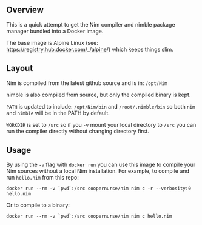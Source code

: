 
## Overview

This is a quick attempt to get the Nim compiler and nimble package manager
bundled into a Docker image.

The base image is Alpine Linux (see: https://registry.hub.docker.com/_/alpine/)
which keeps things slim.

## Layout

Nim is compiled from the latest github source and is in: `/opt/Nim`

nimble is also compiled from source, but only the compiled binary is kept.

`PATH` is updated to include: `/opt/Nim/bin` and `/root/.nimble/bin` so both
`nim` and `nimble` will be in the PATH by default.

`WORKDIR` is set to `/src` so if you `-v` mount your local directory to `/src` you can run the
compiler directly without changing directory first.

## Usage

By using the `-v` flag with `docker run` you can use this image to compile your Nim sources without
a local Nim installation.  For example, to compile and run `hello.nim` from this repo:

    docker run --rm -v `pwd`:/src coopernurse/nim nim c -r --verbosity:0 hello.nim

Or to compile to a binary:

    docker run --rm -v `pwd`:/src coopernurse/nim nim c hello.nim

